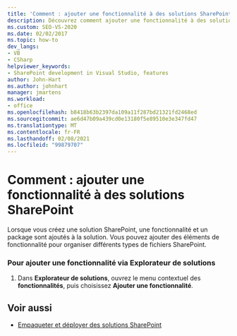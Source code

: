 ```yaml
---
title: 'Comment : ajouter une fonctionnalité à des solutions SharePoint | Microsoft Docs'
description: Découvrez comment ajouter une fonctionnalité à des solutions SharePoint dans Visual Studio. Vous pouvez ajouter des éléments de fonctionnalité pour organiser différents types de fichiers SharePoint.
ms.custom: SEO-VS-2020
ms.date: 02/02/2017
ms.topic: how-to
dev_langs:
- VB
- CSharp
helpviewer_keywords:
- SharePoint development in Visual Studio, features
author: John-Hart
ms.author: johnhart
manager: jmartens
ms.workload:
- office
ms.openlocfilehash: b8418b63b2397da109a11f287bd21321fd2468ed
ms.sourcegitcommit: ae6d47b09a439cd0e13180f5e89510e3e347fd47
ms.translationtype: MT
ms.contentlocale: fr-FR
ms.lasthandoff: 02/08/2021
ms.locfileid: "99879707"
---
```

# <a name="how-to-add-a-feature-to-sharepoint-solutions"></a>Comment : ajouter une fonctionnalité à des solutions SharePoint
  Lorsque vous créez une solution SharePoint, une fonctionnalité et un package sont ajoutés à la solution. Vous pouvez ajouter des éléments de fonctionnalité pour organiser différents types de fichiers SharePoint.

### <a name="to-add-a-feature-through-solution-explorer"></a>Pour ajouter une fonctionnalité via Explorateur de solutions

1. Dans **Explorateur de solutions**, ouvrez le menu contextuel des **fonctionnalités**, puis choisissez **Ajouter une fonctionnalité**.

## <a name="see-also"></a>Voir aussi
- [Empaqueter et déployer des solutions SharePoint](../sharepoint/packaging-and-deploying-sharepoint-solutions.md)
